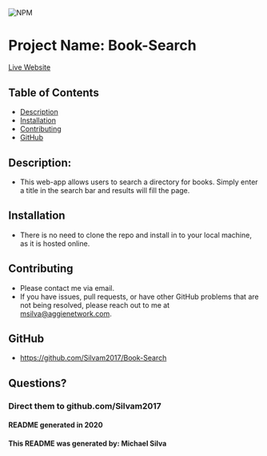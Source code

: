 
## 
  

![NPM](https://img.shields.io/npm/l/inquirer?style=plastic)

# Project Name:  Book-Search
[Live Website](https://silvam2017.github.io/Book-Search)

## Table of Contents
* [Description](#Description)   
* [Installation](#Installation)
* [Contributing](#Contributing)   
* [GitHub](#GitHub) 

## Description: 
* This web-app allows users to search a directory for books. Simply enter a title in the search bar and results will fill the page.

## Installation 
* There is no need to clone the repo and install in to your local machine, as it is hosted online.

## Contributing 
* Please contact me via email.
* If you have issues, pull requests, or have other GitHub problems that are not being resolved, please reach out to me at msilva@aggienetwork.com. 

## GitHub
* https://github.com/Silvam2017/Book-Search

## Questions?
### Direct them to github.com/Silvam2017



#### README generated in 2020
#### This README was generated by: Michael Silva
      